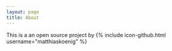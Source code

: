```yaml
---
layout: page
title: About
---
```


This is a an open source project by 
{% include icon-github.html username="matthiaskoenig" %}

